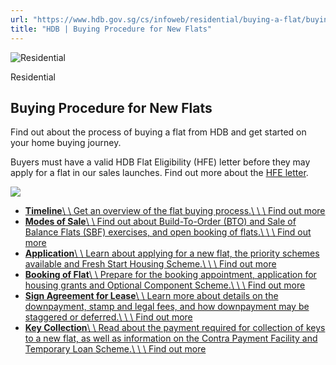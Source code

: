 ```yaml
---
url: "https://www.hdb.gov.sg/cs/infoweb/residential/buying-a-flat/buying-procedure-for-new-flats"
title: "HDB | Buying Procedure for New Flats"
---
```


![Residential](https://www.hdb.gov.sg/cs/infoweb/-/media/HDBContent/Images/General/residential-masthead.jpg)

Residential


## Buying Procedure for New Flats

Find out about the process of buying a flat from HDB and get started on your home buying journey.

Buyers must have a valid HDB Flat Eligibility (HFE) letter before they may apply for a flat in our sales launches. Find out more about the [HFE letter](https://www.hdb.gov.sg/cs/infoweb/residential/buying-a-flat/understanding-your-eligibility-and-housing-loan-options/application-for-an-hdb-flat-eligibility-hfe-letter).

![](https://www.hdb.gov.sg/cs/infoweb/-/media/HDBContent/Images/EAPG/buying-a-resale-flat-cpf-housing-grants-banner.jpg)

- [**Timeline**\\
\\
Get an overview of the flat buying process.\\
\\
\\
Find out more](https://www.hdb.gov.sg/cs/infoweb/residential/buying-a-flat/buying-procedure-for-new-flats/timeline)
- [**Modes of Sale**\\
\\
Find out about Build-To-Order (BTO) and Sale of Balance Flats (SBF) exercises, and open booking of flats.\\
\\
\\
Find out more](https://www.hdb.gov.sg/cs/infoweb/residential/buying-a-flat/buying-procedure-for-new-flats/modes-of-sale)
- [**Application**\\
\\
Learn about applying for a new flat, the priority schemes available and Fresh Start Housing Scheme.\\
\\
\\
Find out more](https://www.hdb.gov.sg/cs/infoweb/residential/buying-a-flat/buying-procedure-for-new-flats/application)
- [**Booking of Flat**\\
\\
Prepare for the booking appointment, application for housing grants and Optional Component Scheme.\\
\\
\\
Find out more](https://www.hdb.gov.sg/cs/infoweb/residential/buying-a-flat/buying-procedure-for-new-flats/booking-of-flat)
- [**Sign Agreement for Lease**\\
\\
Learn more about details on the downpayment, stamp and legal fees, and how downpayment may be staggered or deferred.\\
\\
\\
Find out more](https://www.hdb.gov.sg/cs/infoweb/residential/buying-a-flat/buying-procedure-for-new-flats/sign-agreement-for-lease)
- [**Key Collection**\\
\\
Read about the payment required for collection of keys to a new flat, as well as information on the Contra Payment Facility and Temporary Loan Scheme.\\
\\
\\
Find out more](https://www.hdb.gov.sg/cs/infoweb/residential/buying-a-flat/buying-procedure-for-new-flats/key-collection)
